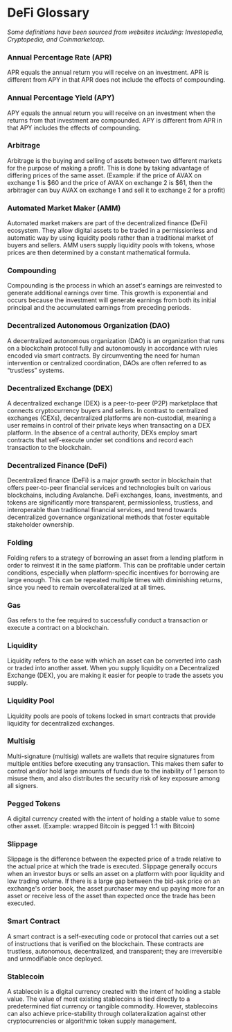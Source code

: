 # DeFi Glossary

_Some definitions have been sourced from websites including: Investopedia, Cryptopedia, and Coinmarketcap._

### **Annual Percentage Rate (APR)**

APR equals the annual return you will receive on an investment. APR is different from APY in that APR does not include the effects of compounding.

### **Annual Percentage Yield (APY)**

APY equals the annual return you will receive on an investment when the returns from that investment are compounded. APY is different from APR in that APY includes the effects of compounding.

### **Arbitrage**

Arbitrage is the buying and selling of assets between two different markets for the purpose of making a profit. This is done by taking advantage of differing prices of the same asset. (Example: if the price of AVAX on exchange 1 is $60 and the price of AVAX on exchange 2 is $61, then the arbitrager can buy AVAX on exchange 1 and sell it to exchange 2 for a profit)

### **Automated Market Maker (AMM)**

Automated market makers are part of the decentralized finance (DeFi) ecosystem. They allow digital assets to be traded in a permissionless and automatic way by using liquidity pools rather than a traditional market of buyers and sellers. AMM users supply liquidity pools with tokens, whose prices are then determined by a constant mathematical formula.

### **Compounding**

Compounding is the process in which an asset's earnings are reinvested to generate additional earnings over time. This growth is exponential and occurs because the investment will generate earnings from both its initial principal and the accumulated earnings from preceding periods.

### Decentralized Autonomous Organization (DAO)

A decentralized autonomous organization (DAO) is an organization that runs on a blockchain protocol fully and autonomously in accordance with rules encoded via smart contracts. By circumventing the need for human intervention or centralized coordination, DAOs are often referred to as “trustless” systems.

### **Decentralized Exchange (DEX)**

A decentralized exchange (DEX) is a peer-to-peer (P2P) marketplace that connects cryptocurrency buyers and sellers. In contrast to centralized exchanges (CEXs), decentralized platforms are non-custodial, meaning a user remains in control of their private keys when transacting on a DEX platform. In the absence of a central authority, DEXs employ smart contracts that self-execute under set conditions and record each transaction to the blockchain.

### **Decentralized Finance (DeFi)**

Decentralized finance (DeFi) is a major growth sector in blockchain that offers peer-to-peer financial services and technologies built on various blockchains, including Avalanche. DeFi exchanges, loans, investments, and tokens are significantly more transparent, permissionless, trustless, and interoperable than traditional financial services, and trend towards decentralized governance organizational methods that foster equitable stakeholder ownership.

### Folding

Folding refers to a strategy of borrowing an asset from a lending platform in order to reinvest it in the same platform. This can be profitable under certain conditions, especially when platform-specific incentives for borrowing are large enough. This can be repeated multiple times with diminishing returns, since you need to remain overcollateralized at all times.

### **Gas**

Gas refers to the fee required to successfully conduct a transaction or execute a contract on a blockchain. 

### **Liquidity**

Liquidity refers to the ease with which an asset can be converted into cash or traded into another asset. When you supply liquidity on a Decentralized Exchange (DEX), you are making it easier for people to trade the assets you supply.

### **Liquidity Pool**

Liquidity pools are pools of tokens locked in smart contracts that provide liquidity for decentralized exchanges.

### Multisig

Multi-signature (multisig) wallets are wallets that require signatures from multiple entities before executing any transaction. This makes them safer to control and/or hold large amounts of funds due to the inability of 1 person to misuse them, and also distributes the security risk of key exposure among all signers.

### **Pegged Tokens**

A digital currency created with the intent of holding a stable value to some other asset. (Example: wrapped Bitcoin is pegged 1:1 with Bitcoin)

### **Slippage**

Slippage is the difference between the expected price of a trade relative to the actual price at which the trade is executed. Slippage generally occurs when an investor buys or sells an asset on a platform with poor liquidity and low trading volume. If there is a large gap between the bid-ask price on an exchange's order book, the asset purchaser may end up paying more for an asset or receive less of the asset than expected once the trade has been executed.

### Smart Contract

A smart contract is a self-executing code or protocol that carries out a set of instructions that is verified on the blockchain. These contracts are trustless, autonomous, decentralized, and transparent; they are irreversible and unmodifiable once deployed.

### **Stablecoin**

A stablecoin is a digital currency created with the intent of holding a stable value. The value of most existing stablecoins is tied directly to a predetermined fiat currency or tangible commodity. However, stablecoins can also achieve price-stability through collateralization against other cryptocurrencies or algorithmic token supply management.
